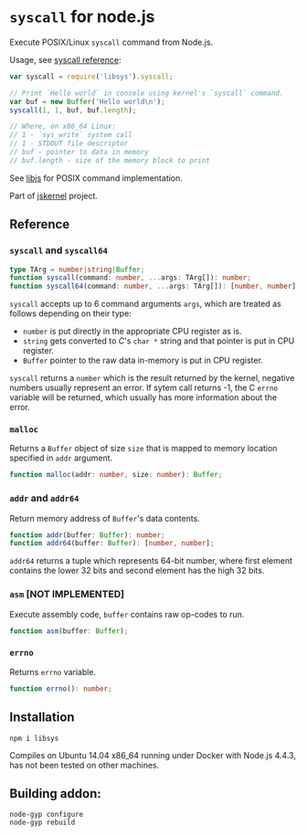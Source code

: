 # `syscall` for node.js

Execute POSIX/Linux `syscall` command from Node.js.

Usage, see [syscall reference](https://filippo.io/linux-syscall-table/):

```js
var syscall = require('libsys').syscall;

// Print `Hello world` in console using kernel's `syscall` command.
var buf = new Buffer('Hello world\n');
syscall(1, 1, buf, buf.length);

// Where, on x86_64 Linux:
// 1 - `sys_write` system call
// 1 - STDOUT file descriptor
// buf - pointer to data in memory
// buf.length - size of the memory block to print
```

See [libjs](http://www.npmjs.com/package/libjs) for POSIX command implementation.

Part of [jskernel](http://www.github.com/streamich/jskernel) project.

## Reference

### `syscall` and `syscall64`

```ts
type TArg = number|string|Buffer;
function syscall(command: number, ...args: TArg[]): number;
function syscall64(command: number, ...args: TArg[]): [number, number];
```

`syscall` accepts up to 6 command arguments `args`, which are treated as
follows depending on their type:

 - `number` is put directly in the appropriate CPU register as is.
 - `string` gets converted to *C*'s `char *` string and that pointer is put in CPU register.
 - `Buffer` pointer to the raw data in-memory is put in CPU register.
    
`syscall` returns a `number` which is the result returned by the kernel,
negative numbers usually represent an error. If sytem call returns -1, the
C `errno` variable will be returned, which usually has more information about the error.

### `malloc`

Returns a `Buffer` object of size `size` that is mapped to memory location
specified in `addr` argument.

```ts
function malloc(addr: number, size: number): Buffer;
```

### `addr` and `addr64`

Return memory address of `Buffer`'s data contents.

```ts
function addr(buffer: Buffer): number;
function addr64(buffer: Buffer): [number, number];
```
    
`addr64` returns a tuple which represents 64-bit number, where first element contains the lower
32 bits and second element has the high 32 bits.

### `asm`  [NOT IMPLEMENTED]

Execute assembly code, `buffer` contains raw op-codes to run. 

```ts
function asm(buffer: Buffer);
```
    
### `errno`

Returns `errno` variable.

```ts
function errno(): number;
```
    
## Installation

    npm i libsys
    
Compiles on Ubuntu 14.04 x86_64 running under Docker with Node.js 4.4.3, has not
been tested on other machines.
    
## Building addon:
    
    node-gyp configure
    node-gyp rebuild
